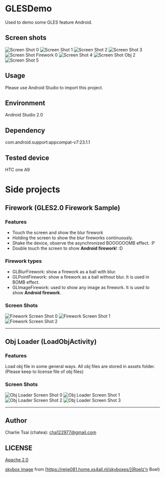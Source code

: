 # GLESDemo
Used to demo some GLES feature Android.

## Screen shots

![Screen Shot 0](/screen_shots/screen_shot0.png)
![Screen Shot 1](/screen_shots/screen_shot1.png)
![Screen Shot 2](/screen_shots/screen_shot2.png)
![Screen Shot 3](/screen_shots/screen_shot3.png)
![Screen Shot Firework 0](/screen_shots/screen_shot_firework0.png)
![Screen Shot 4](/screen_shots/screen_shot4.png)
![Screen Shot Obj 2](/screen_shots/screen_shot_obj2.png)
![Screen Shot 5](/screen_shots/screen_shot5.png)

## Usage
Please use Android Studio to import this project.

## Environment
Android Studio 2.0

## Dependency
com.android.support:appcompat-v7:23.1.1

## Tested device
HTC one A9

# Side projects
## Firework (GLES2.0 Firework Sample) ##
### Features
- Touch the screen and show the blur firework
- Holding the screen to show the blur fireworks continuously.
- Shake the device, observe the asynchronized BOOOOOOMB effect. :P
- Double touch the screen to show **Android firework**! :D

### Firework types
- GLBlurFirework: show a firework as a ball with blur.
- GLPointFirework: show a firework as a ball without blur. It is used in BOMB effect.
- GLImageFirework: used to show any image as firework. It is used to show **Android firework**.

### Screen Shots
![Firework Screen Shot 0](/screen_shots/screen_shot_firework0.png)
![Firework Screen Shot 1](/screen_shots/screen_shot_firework1.png)
![Firework Screen Shot 2](/screen_shots/screen_shot_firework2.png)

---

## Obj Loader (LoadObjActivity) ##
### Features
Load obj file in some general ways.
All obj files are stored in assets folder.
(Please keep to license file of obj files)

### Screen Shots
![Obj Loader Screen Shot 0](/screen_shots/screen_shot_obj0.png)
![Obj Loader Screen Shot 1](/screen_shots/screen_shot_obj1.png)
![Obj Loader Screen Shot 2](/screen_shots/screen_shot_obj2.png)
![Obj Loader Screen Shot 3](/screen_shots/screen_shot_obj3.png)

---

## Author
Charlie Tsai (chatea): cha122977@gmail.com

## LICENSE
[Apache 2.0](/LICENSE)

[skybox image](app/src/main/res/drawable/skybox.png) from [https://reije081.home.xs4all.nl/skyboxes/](Roelz'n Boel)

